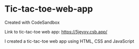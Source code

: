 # Tic-tac-toe-web-app
Created with CodeSandbox


Link to tic-tac-toe web app: https://5jeyxy.csb.app/

I created a tic-tac-toe web app using HTML, CSS and JavaScript

